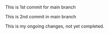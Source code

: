 This is 1st commit for main branch

This is 2nd commit in main branch

This is my ongoing changes, not yet completed.